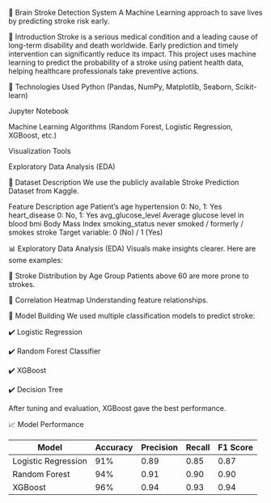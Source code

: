 🧠 Brain Stroke Detection System
A Machine Learning approach to save lives by predicting stroke risk early.


📘 Introduction
Stroke is a serious medical condition and a leading cause of long-term disability and death worldwide. Early prediction and timely intervention can significantly reduce its impact. This project uses machine learning to predict the probability of a stroke using patient health data, helping healthcare professionals take preventive actions.

🧪 Technologies Used
Python (Pandas, NumPy, Matplotlib, Seaborn, Scikit-learn)

Jupyter Notebook

Machine Learning Algorithms (Random Forest, Logistic Regression, XGBoost, etc.)

Visualization Tools

Exploratory Data Analysis (EDA)

📂 Dataset Description
We use the publicly available Stroke Prediction Dataset from Kaggle.

Feature	Description
age	Patient’s age
hypertension	0: No, 1: Yes
heart_disease	0: No, 1: Yes
avg_glucose_level	Average glucose level in blood
bmi	Body Mass Index
smoking_status	never smoked / formerly / smokes
stroke	Target variable: 0 (No) / 1 (Yes)

📊 Exploratory Data Analysis (EDA)
Visuals make insights clearer. Here are some examples:

🔹 Stroke Distribution by Age Group
Patients above 60 are more prone to strokes.


🔹 Correlation Heatmap
Understanding feature relationships.


🧠 Model Building
We used multiple classification models to predict stroke:

✔️ Logistic Regression

✔️ Random Forest Classifier

✔️ XGBoost

✔️ Decision Tree

After tuning and evaluation, XGBoost gave the best performance.

📈 Model Performance

| Model               | Accuracy | Precision | Recall | F1 Score |
| ------------------- | -------- | --------- | ------ | -------- |
| Logistic Regression | 91%      | 0.89      | 0.85   | 0.87     |
| Random Forest       | 94%      | 0.91      | 0.90   | 0.90     |
| XGBoost             | 96%      | 0.94      | 0.93   | 0.94     |
